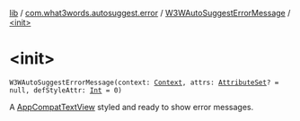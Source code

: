 [lib](../../index.md) / [com.what3words.autosuggest.error](../index.md) / [W3WAutoSuggestErrorMessage](index.md) / [&lt;init&gt;](./-init-.md)

# &lt;init&gt;

`W3WAutoSuggestErrorMessage(context: `[`Context`](https://developer.android.com/reference/android/content/Context.html)`, attrs: `[`AttributeSet`](https://developer.android.com/reference/android/util/AttributeSet.html)`? = null, defStyleAttr: `[`Int`](https://kotlinlang.org/api/latest/jvm/stdlib/kotlin/-int/index.html)` = 0)`

A [AppCompatTextView](#) styled and ready to show error messages.

